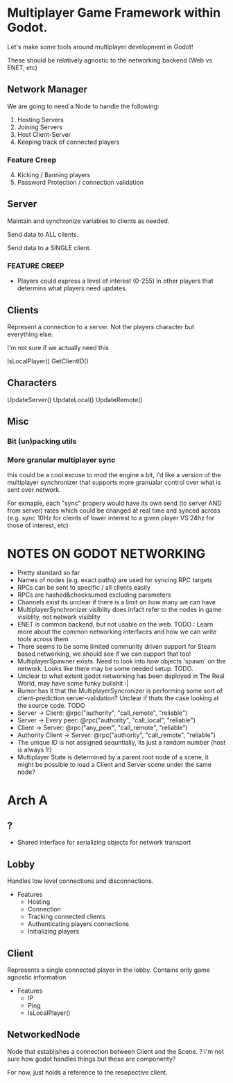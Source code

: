 # Multiplayer Game Framework within Godot.
Let's make some tools around multiplayer development in Godot!

These should be relatively agnostic to the networking backend (Web vs ENET, etc)

## Network Manager
We are going to need a Node to handle the following:
1) Hosting Servers
2) Joining Servers
3) Host Client-Server
3) Keeping track of connected players

### Feature Creep
4) Kicking / Banning players
5) Password Protection / connection validation

## Server
Maintain and synchronize variables to clients as needed. 

Send data to ALL clients.

Send data to a SINGLE client.

### FEATURE CREEP
* Players could express a level of interest (0-255) in other players that determins what players need updates.

## Clients
Represent a connection to a server. Not the players character but everything else.

I'm not sure if we actually need this

IsLocalPlayer()
GetClientID()

## Characters

UpdateServer()
UpdateLocal()
UpdateRemote()

## Misc

### Bit (un)packing utils

### More granular multiplayer sync
this could be a cool excuse to mod the engine a bit, I'd like a version of the multiplayer synchronizer that supports more granualar control over what is sent over network.

For exmaple, each "sync" propery would have its own send (to server AND from server) rates which could be changed at real time and synced across (e.g. sync 10Hz for cleints of lower interest to a given player VS 24hz for those of interest, etc) 



# NOTES ON GODOT NETWORKING
- Pretty standard so far
- Names of nodes (e.g. exact paths) are used for syncing RPC targets
- RPCs can be sent to specific / all clients easily
- RPCs are hashed&checksumed excluding parameters
- Channels exist its unclear if there is a limit on how many we can have
- MultiplayerSynchronizer visiblity does infact refer to the nodes in game visiblity, not network visiblity
- ENET is common backend, but not usable on the web. TODO : Learn more about the common networking interfaces and how we can write tools across them
- There seems to be some limited community driven support for Steam based networking, we should see if we can support that too!
- MultiplayerSpawner exists. Need to look into how objects 'spawn' on the network. Looks like there may be some needed setup. TODO.
- Unclear to what extent godot networking has been deployed in The Real World, may have some funky bullshit :|
- Rumor has it that the MultiplayerSyncronizer is performing some sort of client-prediction server-validation? Unclear if thats the case looking at the source code. TODO
- Server → Client: @rpc("authority", "call_remote", "reliable")
- Server → Every peer: @rpc("authority", "call_local", "reliable")
- Client → Server: @rpc("any_peer", "call_remote", "reliable")
- Authority Client → Server: @rpc("authority", "call_remote", "reliable")
- The unique ID is not assigned sequntially, its just a random number (host is always 1!)
- Multiplayer State is determined by a parent root node of a scene, it might be possible to load a Client and Server scene under the same node?



# Arch A

## ?
- Shared interface for serializing objects for network transport

## Lobby
Handles low level connections and disconnections.

- Features
	- Hosting 
	- Connection
	- Tracking connected clients
	- Authenticating players connections
	- Initializing players

## Client
Represents a single connected player in the lobby. Contains only game agnostic information

- Features
	- IP
	- Ping
	- IsLocalPlayer()

## NetworkedNode
Node that establishes a connection between Client and the Scene.
? I'm not sure how godot handles things but these are componenty?

For now, just holds a reference to the resepective client.
